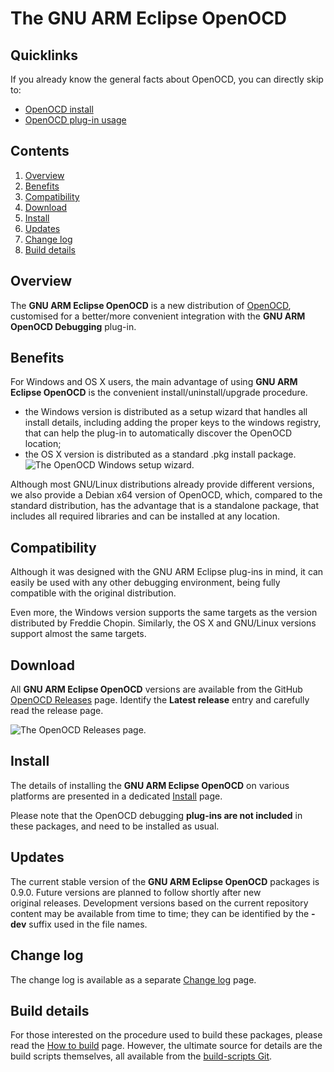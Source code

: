 # The GNU ARM Eclipse OpenOCD

## Quicklinks

If you already know the general facts about OpenOCD, you can directly skip to:

* [OpenOCD install](Install)
* [OpenOCD plug-in usage]()

## Contents
1. [Overview](#overview)
1. [Benefits](#benefits)
1. [Compatibility](#compatibility)
1. [Download](#download)
1. [Install](#install)
1. [Updates](#updates)
1. [Change log](#change-log)
1. [Build details](#build-details)

## Overview

The **GNU ARM Eclipse OpenOCD** is a new distribution of [OpenOCD](http://openocd.sourceforge.net), customised for a better/more convenient integration with the **GNU ARM OpenOCD Debugging** plug-in.

## Benefits

For Windows and OS X users, the main advantage of using **GNU ARM Eclipse OpenOCD** is the convenient install/uninstall/upgrade procedure.

  * the Windows version is distributed as a setup wizard that handles all install details, including adding the proper keys to the windows registry, that can help the plug-in to automatically discover the OpenOCD location;
  * the OS X version is distributed as a standard .pkg install package.
  ![The OpenOCD Windows setup wizard.](https://github.com/gnuarmeclipse/openocd/wiki/images/2015/openocd-setup-wizard.png)

Although most GNU/Linux distributions already provide different versions, we also provide a Debian x64 version of OpenOCD, which, compared to the standard distribution, has the advantage that is a standalone package, that includes all required libraries and can be installed at any location.

## Compatibility

Although it was designed with the GNU ARM Eclipse plug-ins in mind, it can easily be used with any other debugging environment, being fully compatible with the original distribution.

Even more, the Windows version supports the same targets as the version distributed by Freddie Chopin. Similarly, the OS X and GNU/Linux versions support almost the same targets.

## Download

All **GNU ARM Eclipse OpenOCD** versions are available from the GitHub [OpenOCD Releases](https://github.com/gnuarmeclipse/openocd/releases) page. Identify the **Latest release** entry and carefully read the release page.

![The OpenOCD Releases page.](https://github.com/gnuarmeclipse/openocd/wiki/images/2015/github-gae-openocd-releases.png)

## Install

The details of installing the **GNU ARM Eclipse OpenOCD** on various platforms are presented in a dedicated [Install](Install) page.

Please note that the OpenOCD debugging **plug-ins are not included** in these packages, and need to be installed as usual.

## Updates

The current stable version of the **GNU ARM Eclipse OpenOCD** packages is 0.9.0. Future versions are planned to follow shortly after new original releases. Development versions based on the current repository content may be available from time to time; they can be identified by the **-dev** suffix used in the file names.

## Change log

The change log is available as a separate [Change log](Change-log) page.

## Build details

For those interested on the procedure used to build these packages, please read the [How to build](How-to-build) page. However, the ultimate source for details are the build scripts themselves, all available from the [build-scripts Git](https://github.com/gnuarmeclipse/build-scripts/tree/master/scripts).

